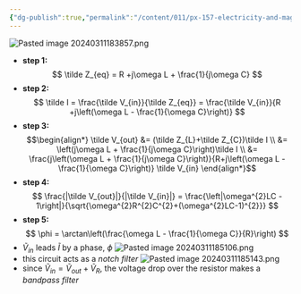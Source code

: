 ```yaml
---
{"dg-publish":true,"permalink":"/content/011/px-157-electricity-and-magnetism/px-157-e-ac-circuits/px-157-e4c-lrc-circuits-3/","created":"2024-10-01T18:27:10.283+01:00","updated":"2024-11-26T20:11:27.892+00:00"}
---
```


![Pasted image 20240311183857.png](/img/user/pics/Pasted%20image%2020240311183857.png)
- **step 1:**
$$
\tilde Z_{eq} = R +j\omega L + \frac{1}{j\omega C}
$$
- **step 2:**
$$
\tilde I = \frac{\tilde V_{in}}{\tilde Z_{eq}} = \frac{\tilde V_{in}}{R +j\left(\omega L - \frac{1}{\omega C}\right)}
$$
- **step 3:**
$$\begin{align*}
	\tilde V_{out} &= (\tilde Z_{L}+\tilde Z_{C})\tilde I \\
	&= \left(j\omega L + \frac{1}{j\omega C}\right)\tilde I \\
	&= \frac{j\left(\omega L + \frac{1}{j\omega C}\right)}{R+j\left(\omega L - \frac{1}{\omega C}\right)} \tilde V_{in}
\end{align*}$$
- **step 4:**
$$
\frac{|\tilde V_{out}|}{|\tilde V_{in}|} = \frac{\left|\omega^{2}LC - 1\right|}{\sqrt{\omega^{2}R^{2}C^{2}+(\omega^{2}LC-1)^{2}}}
$$
- **step 5:**
$$
\phi = \arctan\left(\frac{\omega L - \frac{1}{\omega C}}{R}\right)
$$
- $\tilde V_{in}$ leads $\tilde I$ by a phase, $\phi$
![Pasted image 20240311185106.png](/img/user/pics/Pasted%20image%2020240311185106.png)
- this circuit acts as a *notch filter*
![Pasted image 20240311185143.png](/img/user/pics/Pasted%20image%2020240311185143.png)
- since $\tilde V_{in}= \tilde V_{out}+ \tilde V_{R}$, the voltage drop over the resistor makes a *bandpass filter*
